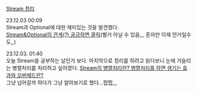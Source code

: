 [Stream 정리](Stream/README.md)

23.12.03 00:09  
Stream과 Optional에 대한 재미있는 것을 발견했다.  
[Stream&Optional의 관계(?) 궁금하면 클릭](Stream/Stream&Optional.md)(별거 아닐 수 있음,,, 혼자만 이제 안거일수도,,)

23.12.03. 01:40  
오늘 Stream을 공부하는 날인가 보다. 마지막으로 정리를 하려고 읽다보니 눈에 거슬리는 병렬처리를 처리하고 싶어졌다.
[Stream의 병렬처리란? 병렬처리를 하면 생기는 효과와 오버헤드란?](Stream/Stream병렬처리)  
그냥 넘어갈까 하다가 그냥 알아보기로 했다...찝찝,,,